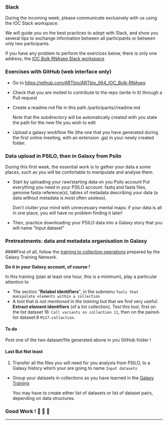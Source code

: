 ### Slack

During the incoming week, please communicate exclusively with us using the IOC Slack workspace.

We will guide you on the best practices to adopt with Slack, and show you
several tips to exchange information between all participants or between only two participants.

If you have any problem to perform the exercices below, there is only one address,
the [IOC Bulk RNAseq Slack workspace](https://iocbulkrnaseq.slack.com)

### Exercises with GitHub (web interface only)

- Go to https://github.com/ARTbio/ARTbio_064_IOC_Bulk-RNAseq
- Check that you are invited to contribute to the repo (write in it) through a Pull request
- Create a readme.md file in this path /participants/<yourname>/readme.md
  
  Note that the subdirectory <yourname> will be automatically created with you state the
  path for the new file you wish to edit
- Upload a galaxy workflow file (the one that you have generated during the first online
  meeting, with an extension .ga) in your newly created folder.


### Data upload in PSILO, then in Galaxy from Psilo

During this first week, the essential work is to gather your data a some places,
such as you will be confortable to manipulate and analyse them.

- Start by uploading your raw/starting data on you Psilo account
  Put everything you need in your PSILO account: fastq and fasta files, genome fasta
  reference(s), tables of metadata describing your data (a data without metadata is most
  often useless).
  
  Don't clutter your mind with unnecessary mental maps: if your data is all in one place,
  you will have no problem finding it later!
- Then, practice downloading your PSILO data into a Galaxy story that you will name
  “Input dataset”

### Pretreatments: data and metadata organisation in Galaxy

####First of all, follow the
[training to collection operations](https://training.galaxyproject.org/training-material/topics/galaxy-interface/tutorials/collections/tutorial.html)
prepared by the Galaxy Training Network.

**Do it in your Galaxy account, of course !**

In this training (plan at least one hour, this is a minimum), play a particular attention
to

- The section "**Relabel identifiers**", in the submenu `Tools that manipulate elements
within a collection`
- A tool that *is not mentioned in the training* but that we find very useful:
  **Extract element identifiers** (of a list collection). Test this tool, first on the
  list dataset 16: `Call variants on collection 11`, then on the paired-list dataset:9
  `M117-collection`.

#### To do
Post one of the two dataset/file generated above in you GitHub folder ! 

#### Last But Not least

1. Transfer all the files you will need for you analysis from PSILO, to a Galaxy history
which your are going to name `Input datasets`
- Group your datasets in collections as you have learned in the
  [Galaxy Training](https://training.galaxyproject.org/training-material/topics/galaxy-interface/tutorials/collections/tutorial.html)
  
  You may have to create either list of datasets or list of dataset pairs, depending on
  data structures.
  
### Good Work ! :construction_worker: :construction_worker: :construction_worker:
----